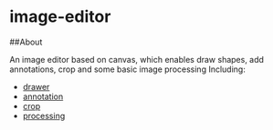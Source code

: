 image-editor
===

##About

An image editor based on canvas, which enables draw shapes, add annotations, crop and some basic image processing
Including:
* [drawer](https://github.com/KristenXu/image-editor/tree/master/src/drawer)
* [annotation](https://github.com/KristenXu/image-editor/tree/master/src/annotation)
* [crop](https://github.com/KristenXu/image-editor/tree/master/src/crop)
* [processing](https://github.com/KristenXu/image-editor/tree/master/src/processing)
